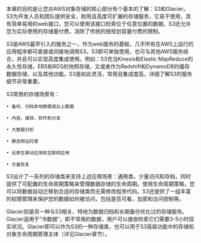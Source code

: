 本章的目的是让您对AWS对象存储的核心部分有个基本的了解：S3和Glacier。S3为开发人员和团队提供安全，耐用且高度可扩展的存储服务，它易于使用，具有简单易用的web接口，您可以使用该接口检索位于任意位置的数据。S3还允许您为实际使用的存储量付费，消除了传统的按规划容量付费的限制。



S3是AWS最早引入的服务之一，作为web服务的基础，几乎所有在AWS上运行的应用程序都可直接或间接地调用S3。S3即可单独使用，也可与其他AWS服务结合，并且可以实现高度集成使用。例如：S3充当Kinesis和Elastic MapReduce的永久性存储，EBS和RDS的快照存储，又或者作为Redshift和DynamoDB的缓存数据存储，以及其他功能。S3是如此灵活，常用且集成度高，详细了解S3的服务细节非常重要。



S3常用的存储场景有：

	• 备份、归档本地数据或云上数据

	• 内容，媒体，软件和分发

	• 大数据分析

	• 静态网站托管

	• 云原生移动应用和互联网应用

	• 灾备恢复



S3设计了一系列的存储类来支持上述应用场景：通用类，少量访问和存档，同时提供了可配置的生命周期策略来管理数据存储的生命周期。使用生命周期策略，您可以将数据自动迁移到合适的存储类而无需修改程序代码。S3还提供了一组丰富的权限管理来保护您的数据如何被访问，包括是否可看，加密和访问控制等。



Glacier则是另一种与S3相关、特地为数据归档和长期备份优化过的存储服务。Glacier适用于“冷数据”，即不常用的数据，用户可以接收检索它们需要3-5小时现实状况。Glacier即可以作为S3的一种存储类，也可以用于S3高级功能中的存储和对象生命周期管理主体（详见Glacier章节）。



